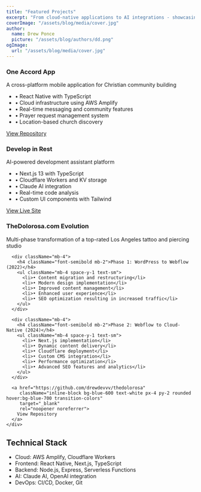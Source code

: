 ```yaml
---
title: "Featured Projects"
excerpt: "From cloud-native applications to AI integrations - showcasing my technical evolution and project contributions"
coverImage: "/assets/blog/media/cover.jpg"
author:
  name: Drew Ponce
  picture: "/assets/blog/authors/dd.png"
ogImage:
  url: "/assets/blog/media/cover.jpg"
---
```


<div className="grid grid-cols-1 md:grid-cols-2 gap-6 mb-8">
  <div className="rounded-lg border bg-card text-card-foreground shadow-sm hover:shadow-lg transition-shadow duration-200">
    <div className="p-6">
      <h3 className="text-2xl font-bold mb-2">One Accord App</h3>
      <p className="text-sm text-gray-600 mb-4">A cross-platform mobile application for Christian community building</p>
      <ul className="mb-4 space-y-1 text-sm">
        <li>• React Native with TypeScript</li>
        <li>• Cloud infrastructure using AWS Amplify</li>
        <li>• Real-time messaging and community features</li>
        <li>• Prayer request management system</li>
        <li>• Location-based church discovery</li>
      </ul>
      <a href="https://github.com/Firm-Collective/One-Accord" 
         className="inline-block bg-blue-600 text-white px-4 py-2 rounded hover:bg-blue-700 transition-colors"
         target="_blank"
         rel="noopener noreferrer">
        View Repository
      </a>
    </div>
  </div>

  <div className="rounded-lg border bg-card text-card-foreground shadow-sm hover:shadow-lg transition-shadow duration-200">
    <div className="p-6">
      <h3 className="text-2xl font-bold mb-2">Develop in Rest</h3>
      <p className="text-sm text-gray-600 mb-4">AI-powered development assistant platform</p>
      <ul className="mb-4 space-y-1 text-sm">
        <li>• Next.js 13 with TypeScript</li>
        <li>• Cloudflare Workers and KV storage</li>
        <li>• Claude AI integration</li>
        <li>• Real-time code analysis</li>
        <li>• Custom UI components with Tailwind</li>
      </ul>
      <a href="https://developir.ai" 
         className="inline-block bg-blue-600 text-white px-4 py-2 rounded hover:bg-blue-700 transition-colors"
         target="_blank"
         rel="noopener noreferrer">
        View Live Site
      </a>
    </div>
  </div>

  <div className="rounded-lg border bg-card text-card-foreground shadow-sm hover:shadow-lg transition-shadow duration-200">
    <div className="p-6">
      <h3 className="text-2xl font-bold mb-2">TheDolorosa.com Evolution</h3>
      <p className="text-sm text-gray-600 mb-4">Multi-phase transformation of a top-rated Los Angeles tattoo and piercing studio</p>
      
      <div className="mb-4">
        <h4 className="font-semibold mb-2">Phase 1: WordPress to Webflow (2022)</h4>
        <ul className="mb-4 space-y-1 text-sm">
          <li>• Content migration and restructuring</li>
          <li>• Modern design implementation</li>
          <li>• Improved content management</li>
          <li>• Enhanced user experience</li>
          <li>• SEO optimization resulting in increased traffic</li>
        </ul>
      </div>

      <div className="mb-4">
        <h4 className="font-semibold mb-2">Phase 2: Webflow to Cloud-Native (2024)</h4>
        <ul className="mb-4 space-y-1 text-sm">
          <li>• Next.js implementation</li>
          <li>• Dynamic content delivery</li>
          <li>• Cloudflare deployment</li>
          <li>• Custom CMS integration</li>
          <li>• Performance optimization</li>
          <li>• Advanced SEO features and analytics</li>
        </ul>
      </div>

      <a href="https://github.com/drewdevvv/thedolorosa" 
         className="inline-block bg-blue-600 text-white px-4 py-2 rounded hover:bg-blue-700 transition-colors"
         target="_blank"
         rel="noopener noreferrer">
        View Repository
      </a>
    </div>
  </div>
</div>

## Technical Stack
- Cloud: AWS Amplify, Cloudflare Workers
- Frontend: React Native, Next.js, TypeScript
- Backend: Node.js, Express, Serverless Functions
- AI: Claude AI, OpenAI integration
- DevOps: CI/CD, Docker, Git